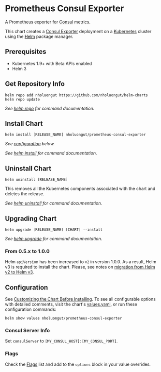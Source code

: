# Prometheus Consul Exporter

A Prometheus exporter for [Consul](https://www.consul.io/) metrics.

This chart creates a [Consul Exporter](https://github.com/prometheus/consul_exporter) deployment on a [Kubernetes](http://kubernetes.io) cluster using the [Helm](https://helm.sh) package manager.

## Prerequisites

- Kubernetes 1.9+ with Beta APIs enabled
- Helm 3

## Get Repository Info

<!-- textlint-disable terminology -->
```console
helm repo add nholuongut https://github.com/nholuongut/helm-charts
helm repo update
```

_See [helm repo](https://helm.sh/docs/helm/helm_repo/) for command documentation._
<!-- textlint-enable -->

## Install Chart

```console
helm install [RELEASE_NAME] nholuongut/prometheus-consul-exporter
```

_See [configuration](#configuration) below._

_See [helm install](https://helm.sh/docs/helm/helm_install/) for command documentation._

## Uninstall Chart

```console
helm uninstall [RELEASE_NAME]
```

This removes all the Kubernetes components associated with the chart and deletes the release.

_See [helm uninstall](https://helm.sh/docs/helm/helm_uninstall/) for command documentation._

## Upgrading Chart

```console
helm upgrade [RELEASE_NAME] [CHART] --install
```

_See [helm upgrade](https://helm.sh/docs/helm/helm_upgrade/) for command documentation._

### From 0.5.x to 1.0.0

Helm `apiVersion` has been increased to `v2` in version 1.0.0. As a result, Helm v3 is required to install the chart. Please, see notes on [migration from Helm v2 to Helm v3](https://helm.sh/docs/topics/v2_v3_migration/).

## Configuration

See [Customizing the Chart Before Installing](https://helm.sh/docs/intro/using_helm/#customizing-the-chart-before-installing). To see all configurable options with detailed comments, visit the chart's [values.yaml](./values.yaml), or run these configuration commands:

```console
helm show values nholuongut/prometheus-consul-exporter
```

### Consul Server Info

Set `consulServer` to `[MY_CONSUL_HOST]:[MY_CONSUL_PORT]`.

### Flags

Check the [Flags](https://github.com/prometheus/consul_exporter#flags) list and add to the `options` block in your value overrides.

